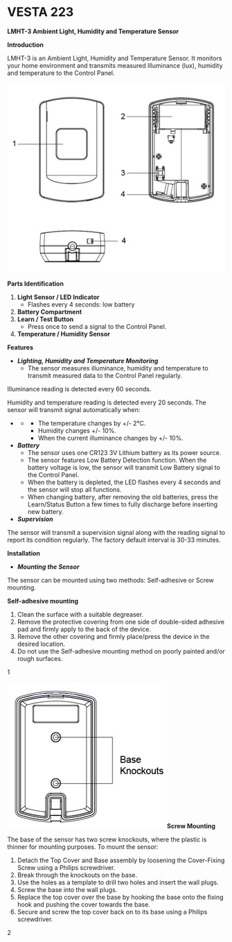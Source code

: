 # VESTA 223

**LMHT-3 Ambient Light, Humidity and Temperature Sensor**

**Introduction**

LMHT-3 is an Ambient Light, Humidity and Temperature Sensor. It monitors your home environment and transmits measured Illuminance (lux), humidity and temperature to the Control Panel.

![](<.gitbook/assets/0 (93).jpeg>)

**Parts Identification**

1. **Light Sensor / LED Indicator**
   * Flashes every 4 seconds: low battery
2. **Battery Compartment**
3. **Learn / Test Button**
   * Press once to send a signal to the Control Panel.
4. **Temperature / Humidity Sensor**

**Features**

* _**Lighting, Humidity and Temperature Monitoring**_
  * The sensor measures illuminance, humidity and temperature to transmit measured data to the Control Panel regularly.

Illuminance reading is detected every 60 seconds.

Humidity and temperature reading is detected every 20 seconds. The sensor will transmit signal automatically when:

*
  *
    * The temperature changes by +/- 2°C.
    * Humidity changes +/- 10%.
    * When the current illuminance changes by +/- 10%.
* _**Battery**_
  * The sensor uses one CR123 3V Lithium battery as its power source.
  * The sensor features Low Battery Detection function. When the battery voltage is low, the sensor will transmit Low Battery signal to the Control Panel.
  * When the battery is depleted, the LED flashes every 4 seconds and the sensor will stop all functions.
  * When changing battery, after removing the old batteries, press the Learn/Status Button a few times to fully discharge before inserting new battery.
* _**Supervision**_

The sensor will transmit a supervision signal along with the reading signal to report its condition regularly. The factory default interval is 30-33 minutes.

**Installation**

* _**Mounting the Sensor**_

The sensor can be mounted using two methods: Self-adhesive or Screw mounting.

**Self-adhesive mounting**

1. Clean the surface with a suitable degreaser.
2. Remove the protective covering from one side of double-sided adhesive pad and firmly apply to the back of the device.
3. Remove the other covering and firmly place/press the device in the desired location.
4. Do not use the Self-adhesive mounting method on poorly painted and/or rough surfaces.

1

![](<.gitbook/assets/1 (79).jpeg>)**Screw Mounting**

The base of the sensor has two screw knockouts, where the plastic is thinner for mounting purposes. To mount the sensor:

1. Detach the Top Cover and Base assembly by loosening the Cover-Fixing Screw using a Philips screwdriver.
2. Break through the knockouts on the base.
3. Use the holes as a template to drill two holes and insert the wall plugs.
4. Screw the base into the wall plugs.
5. Replace the top cover over the base by hooking the base onto the fixing hook and pushing the cover towards the base.
6. Secure and screw the top cover back on to its base using a Philips screwdriver.

2

